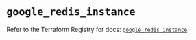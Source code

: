 # `google_redis_instance`

Refer to the Terraform Registry for docs: [`google_redis_instance`](https://registry.terraform.io/providers/hashicorp/google-beta/5.25.0/docs/resources/google_redis_instance).

